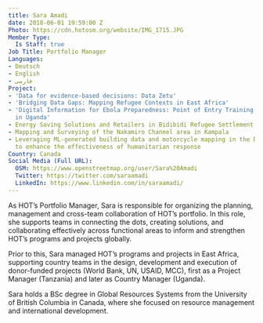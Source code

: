 ```yaml
---
title: Sara Amadi
date: 2018-06-01 19:59:00 Z
Photo: https://cdn.hotosm.org/website/IMG_1715.JPG
Member Type:
  Is Staff: true
Job Title: Portfolio Manager
Languages:
- Deutsch
- English
- فارسی
Project:
- 'Data for evidence-based decisions: Data Zetu'
- 'Bridging Data Gaps: Mapping Refugee Contexts in East Africa'
- 'Digital Information for Ebola Preparedness: Point of Entry Training and Data Collection
  in Uganda'
- Energy Saving Solutions and Retailers in Bidibidi Refugee Settlement
- Mapping and Surveying of the Nakamiro Channel area in Kampala
- Leveraging ML-generated building data and motorcycle mapping in the DRC and Uganda
  to enhance the effectiveness of humanitarian response
Country: Canada
Social Media (Full URL):
  OSM: https://www.openstreetmap.org/user/Sara%20Amadi
  Twitter: https://twitter.com/saraamadi
  LinkedIn: https://www.linkedin.com/in/saraamadi/
---
```


As HOT’s Portfolio Manager, Sara is responsible for organizing the planning, management and cross-team collaboration of HOT’s portfolio. In this role, she supports teams in connecting the dots, creating solutions, and collaborating effectively across functional areas to inform and strengthen HOT’s programs and projects globally.

Prior to this, Sara managed HOT’s programs and projects in East Africa, supporting country teams in the design, development and execution of donor-funded projects (World Bank, UN, USAID, MCC), first as a Project Manager (Tanzania) and later as Country Manager (Uganda).

Sara holds a BSc degree in Global Resources Systems from the University of British Columbia in Canada, where she focused on resource management and international development.